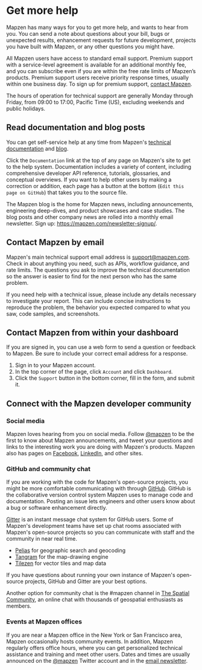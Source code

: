 # Get more help

Mapzen has many ways for you to get more help, and wants to hear from you. You can send a note about questions about your bill, bugs or unexpected results, enhancement requests for future development, projects you have built with Mapzen, or any other questions you might have.

All Mapzen users have access to standard email support. Premium support with a service-level agreement is available for an additional monthly fee, and you can subscribe even if you are within the free rate limits of Mapzen’s products. Premium support users receive priority response times, usually within one business day. To sign up for premium support, [contact Mapzen](support@mapzen.com).

The hours of operation for technical support are generally Monday through Friday, from 09:00 to 17:00, Pacific Time (US), excluding weekends and public holidays.

## Read documentation and blog posts

You can get self-service help at any time from Mapzen's [technical documentation](https://mapzen.com/documentation/) and [blog](https://mapzen.com/blog/).

Click the `Documentation` link at the top of any page on Mapzen's site to get to the help system. Documentation includes a variety of content, including comprehensive developer API reference, tutorials, glossaries, and conceptual overviews. If you want to help other users by making a correction or addition, each page has a button at the bottom (`Edit this page on GitHub`) that takes you to the source file.

The Mapzen blog is the home for Mapzen news, including announcements, engineering deep-dives, and product showcases and case studies. The blog posts and other company news are rolled into a monthly email newsletter. Sign up: https://mapzen.com/newsletter-signup/.

## Contact Mapzen by email

Mapzen's main technical support email address is support@mapzen.com. Check in about anything you need, such as APIs, workflow guidance, and rate limits. The questions you ask to improve the technical documentation so the answer is easier to find for the next person who has the same problem.

If you need help with a technical issue, please include any details necessary to investigate your report. This can include concise instructions to reproduce the problem, the behavior you expected compared to what you saw, code samples, and screenshots.

## Contact Mapzen from within your dashboard

If you are signed in, you can use a web form to send a question or feedback to Mapzen. Be sure to include your correct email address for a response.

1. Sign in to your Mapzen account.
2. In the top corner of the page, click `Account` and click `Dashboard`.
3. Click the `Support` button in the bottom corner, fill in the form, and submit it.

## Connect with the Mapzen developer community

### Social media

Mapzen loves hearing from you on social media. Follow [@mapzen](https://twitter.com/mapzen) to be the first to know about Mapzen announcements, and tweet your questions and links to the interesting work you are doing with Mapzen's products. Mapzen also has pages on [Facebook](https://www.facebook.com/gomapzen), [LinkedIn](https://www.linkedin.com/company/mapzen), and other sites.

### GitHub and community chat

If you are working with the code for Mapzen's open-source projects, you might be more comfortable communicating with through [GitHub](https://github.com). GitHub is the collaborative version control system Mapzen uses to manage code and documentation. Posting an issue lets engineers and other users know about a bug or software enhancement directly.

[Gitter](https://gitter.im) is an instant message chat system for GitHub users. Some of Mapzen's development teams have set up chat rooms associated with Mapzen's open-source projects so you can communicate with staff and the community in near real time.

- [Pelias](https://gitter.im/pelias/pelias) for geographic search and geocoding
- [Tangram](https://gitter.im/tangrams/tangram-chat) for the map-drawing engine
- [Tilezen](https://gitter.im/tilezen/tilezen-chat) for vector tiles and map data

If you have questions about running your own instance of Mapzen's open-source projects, GitHub and Gitter are your best options.

Another option for community chat is the #mapzen channel in [The Spatial Community](http://thespatialcommunity.org/), an online chat with thousands of geospatial enthusiasts as members.  

### Events at Mapzen offices

If you are near a Mapzen office in the New York or San Francisco area, Mapzen occasionally hosts community events. In addition, Mapzen regularly offers office hours, where you can get personalized technical assistance and training and meet other users. Dates and times are usually announced on the [@mapzen](https://twitter.com/mapzen) Twitter account and in the [email newsletter](https://mapzen.com/newsletter-signup/).

